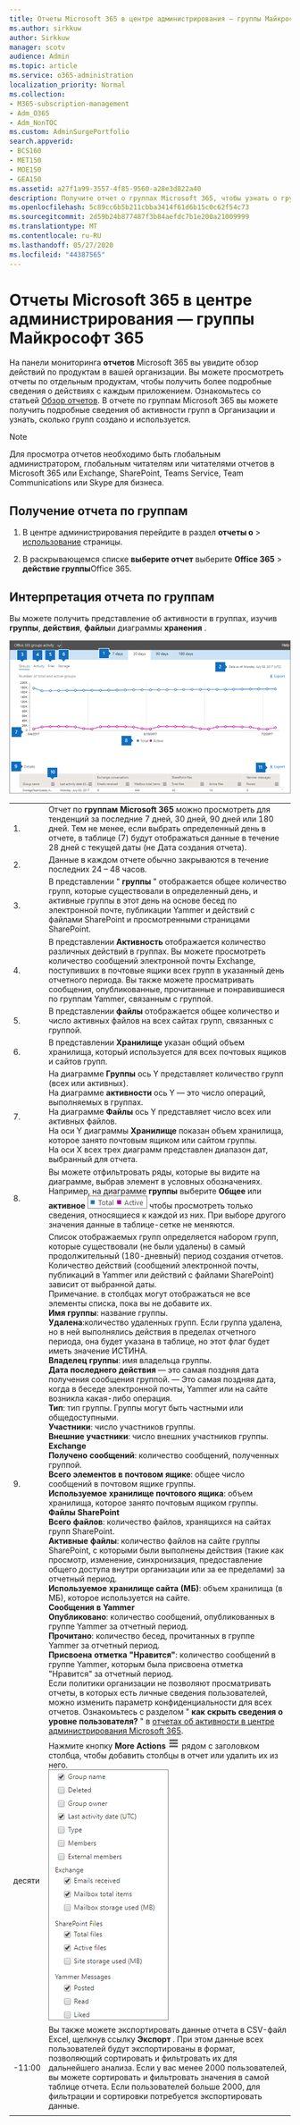 ```yaml
---
title: Отчеты Microsoft 365 в центре администрирования — группы Майкрософт 365
ms.author: sirkkuw
author: Sirkkuw
manager: scotv
audience: Admin
ms.topic: article
ms.service: o365-administration
localization_priority: Normal
ms.collection:
- M365-subscription-management
- Adm_O365
- Adm_NonTOC
ms.custom: AdminSurgePortfolio
search.appverid:
- BCS160
- MET150
- MOE150
- GEA150
ms.assetid: a27f1a99-3557-4f85-9560-a28e3d822a40
description: Получите отчет о группах Microsoft 365, чтобы узнать о группах и их действиях.
ms.openlocfilehash: 5c89cc6b5b211cbba3414f61d6b15c0c62f54c73
ms.sourcegitcommit: 2d59b24b877487f3b84aefdc7b1e200a21009999
ms.translationtype: MT
ms.contentlocale: ru-RU
ms.lasthandoff: 05/27/2020
ms.locfileid: "44387565"
---
```

# <a name="microsoft-365-reports-in-the-admin-center---microsoft-365-groups"></a>Отчеты Microsoft 365 в центре администрирования — группы Майкрософт 365

На панели мониторинга **отчетов** Microsoft 365 вы увидите обзор действий по продуктам в вашей организации. Вы можете просмотреть отчеты по отдельным продуктам, чтобы получить более подробные сведения о действиях с каждым приложением. Ознакомьтесь со статьей [Обзор отчетов](activity-reports.md). В отчете по группам Microsoft 365 вы можете получить подробные сведения об активности групп в Организации и узнать, сколько групп создано и используется.
  
> [!NOTE]
> Для просмотра отчетов необходимо быть глобальным администратором, глобальным читателям или читателями отчетов в Microsoft 365 или Exchange, SharePoint, Teams Service, Team Communications или Skype для бизнеса.  
  
## <a name="how-to-get-to-the-groups-report"></a>Получение отчета по группам

1. В центре администрирования перейдите в раздел **отчеты о** \> <a href="https://go.microsoft.com/fwlink/p/?linkid=2074756" target="_blank">использование</a> страницы.

    
2. В раскрывающемся списке **выберите отчет** выберите **Office 365** \> **действие группы**Office 365.
  
## <a name="interpret-the-groups-report"></a>Интерпретация отчета по группам

Вы можете получить представление об активности в группах, изучив **группы**, **действия**, **файлы**и диаграммы **хранения** . 
  
![Microsoft 365 Reports — действия с группами](../../media/852027a4-8eab-47d1-b770-2bb874bdc403.png)
  
|||
|:-----|:-----|
|1.  <br/> |Отчет по **группам Microsoft 365** можно просмотреть для тенденций за последние 7 дней, 30 дней, 90 дней или 180 дней. Тем не менее, если выбрать определенный день в отчете, в таблице (7) будут отображаться данные в течение 28 дней с текущей даты (не Дата создания отчета).  <br/> |
|2.  <br/> |Данные в каждом отчете обычно закрываются в течение последних 24 – 48 часов.  <br/> |
|3.  <br/> |В представлении " **группы** " отображается общее количество групп, которые существовали в определенный день, и активные группы в этот день на основе бесед по электронной почте, публикации Yammer и действий с файлами SharePoint и просмотренными страницами SharePoint.  <br/> |
|4.  <br/> |В представлении **Активность** отображается количество различных действий в группах. Вы можете просмотреть количество сообщений электронной почты Exchange, поступивших в почтовые ящики всех групп в указанный день отчетного периода. Вы также можете просматривать сообщения, опубликованные, прочитанные и понравившиеся по группам Yammer, связанным с группой. <br/> |
|5.  <br/> |В представлении **файлы** отображается общее количество и число активных файлов на всех сайтах групп, связанных с группой.  <br/> |
|6.  <br/> |В представлении **Хранилище** указан общий объем хранилища, который используется для всех почтовых ящиков и сайтов групп.  <br/> |
|7.  <br/> | На диаграмме **Группы** ось Y представляет количество групп (всех или активных).  <br/>  На диаграмме **активности** ось Y — это число операций, выполняемых в группах.  <br/>  На диаграмме **Файлы** ось Y представляет число всех или активных файлов.  <br/>  На оси Y диаграммы **Хранилище** показан объем хранилища, которое занято почтовым ящиком или сайтом группы.  <br/>  На оси X всех трех диаграмм представлен диапазон дат, выбранный для отчета.  <br/> |
|8.  <br/> |Вы можете отфильтровать ряды, которые вы видите на диаграмме, выбрав элемент в условных обозначениях. Например, на диаграмме **группы** выберите **Общее** или **активное** ![ Общее количество групп, ](../../media/8eebd496-5955-4419-8d53-5f3ba1ad1c88.png) чтобы просмотреть только сведения, относящиеся к каждой из них. При выборе другого значения данные в таблице-сетке не меняются.  <br/> |
|9.  <br/> | Список отображаемых групп определяется набором групп, которые существовали (не были удалены) в самый продолжительный (180-дневный) период создания отчетов. Количество действий (сообщений электронной почты, публикаций в Yammer или действий с файлами SharePoint) зависит от выбранной даты.  <br/> Примечание. в столбцах могут отображаться не все элементы списка, пока вы не добавите их.<br/>**Имя группы**: название группы.  <br/> **Удалена**:количество удаленных групп. Если группа удалена, но в ней выполнялись действия в пределах отчетного периода, она будет указана в таблице, но этот флаг будет иметь значение ИСТИНА.  <br/> **Владелец группы**: имя владельца группы.  <br/> **Дата последнего действия** — это самая поздняя дата получения сообщения группой. — Это самая поздняя дата, когда в беседе электронной почты, Yammer или на сайте возникла какая-либо операция.  <br/> **Тип**: тип группы. Группы могут быть частными или общедоступными.  <br/> **Участники**: число участников группы.  <br/> **Внешние участники**: число внешних участников группы.  <br/> **Exchange** <br/> **Получено сообщений**: количество сообщений, полученных группой.  <br/> **Всего элементов в почтовом ящике**: общее число сообщений в почтовом ящике группы.  <br/> **Используемое хранилище почтового ящика**: объем хранилища, которое занято почтовым ящиком группы.  <br/> **Файлы SharePoint** <br/> **Всего файлов**: количество файлов, хранящихся на сайтах групп SharePoint.  <br/> **Активные файлы**: количество файлов на сайте группы SharePoint, с которыми были выполнены действия (такие как просмотр, изменение, синхронизация, предоставление общего доступа внутри организации или за ее пределами) за отчетный период.  <br/> **Используемое хранилище сайта (МБ)**: объем хранилища (в МБ), которое используется на сайте.  <br/> **Сообщения в Yammer** <br/> **Опубликовано**: количество сообщений, опубликованных в группе Yammer за отчетный период.  <br/> **Прочитано**: количество бесед, прочитанных в группе Yammer за отчетный период.  <br/> **Присвоена отметка "Нравится"**: количество сообщений в группе Yammer, которым была присвоена отметка "Нравится" за отчетный период.  <br/>  Если политики организации не позволяют просматривать отчеты, в которых есть личные сведения пользователей, можно изменить параметр конфиденциальности для всех отчетов. Ознакомьтесь с разделом " **как скрыть сведения о уровне пользователя?** " в [отчетах об активности в центре администрирования Microsoft 365](activity-reports.md).  <br/> |
|десяти  <br/> |Нажмите кнопку **More Actions** ![ Mobile OWA дополнительные действия ](../../media/80044eef-2368-4c7e-8d31-7155b029e0cf.png) рядом с заголовком столбца, чтобы добавить столбцы в отчет или удалить их из него.  <br/> ![Отчет по группам — выбор столбцов](../../media/d7fb95d6-2a2e-4144-b80d-581223e48043.png)|
|-11:00  <br/> |Вы также можете экспортировать данные отчета в CSV-файл Excel, щелкнув ссылку **Экспорт** . При этом данные всех пользователей будут экспортированы в формат, позволяющий сортировать и фильтровать их для дальнейшего анализа. Если у вас менее 2000 пользователей, вы можете сортировать и фильтровать значения в самой таблице отчета. Если пользователей больше 2000, для фильтрации и сортировки потребуется экспортировать данные.  <br/> |
|||
   

